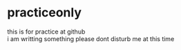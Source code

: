 # practiceonly
this is for practice at github
<br/>
i am writting something
please dont disturb me at this time

